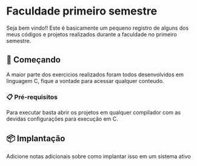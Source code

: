 # Faculdade primeiro semestre

Seja bem vindo!!
Este é basicamente um pequeno registro de alguns dos meus códigos e projetos realizados durante a faculdade no primeiro semestre. 

## 🚀 Começando

A maior parte dos exercicios realizados foram todos desenvolvidos em linguagem C, fique a vontade para acessar qualquer conteudo.

### 📋 Pré-requisitos

Para executar basta abrir os projetos em qualquer compilador com as devidas configurações para execução em C.

## 📦 Implantação

Adicione notas adicionais sobre como implantar isso em um sistema ativo
